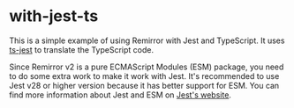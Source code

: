 # with-jest-ts

This is a simple example of using Remirror with Jest and TypeScript. It uses [ts-jest](https://www.npmjs.com/package/ts-jest) to translate the TypeScript code.

Since Remirror v2 is a pure ECMAScript Modules (ESM) package, you need to do some extra work to make it work with Jest. It's recommended to use Jest v28 or higher version because it has better support for ESM. You can find more information about Jest and ESM on [Jest's website](https://jestjs.io/docs/ecmascript-modules).
